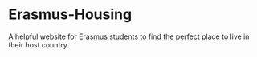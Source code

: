 # Erasmus-Housing
A helpful website for Erasmus students to find the perfect place to live in their host country.
